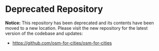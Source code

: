 # Deprecated Repository

**Notice:** This repository has been deprecated and its contents have been moved to a new location. Please visit the new repository for the latest version of the codebase and updates:

- <https://github.com/osm-for-cities/osm-for-cities>
